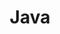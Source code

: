 ---
title: "Java"
weight: 2
links:
- title: "Project Loom and Structured Concurrency"
  link: "https://www.javaadvent.com/2020/12/project-loom-and-structured-concurrency.html"
- title: "Why a library developer should use abstract class instead of interface"
  link: "http://hannesdorfmann.com/android/library-abstract-class/"
- title: "Thymeleaf Utility Objects"
  link: "https://gist.github.com/jorgeacetozi/443e8f422dfbdf9c78a34c8eb25d5693"
- title: "JVM Anatomy Quarks"
  link: "https://shipilev.net/jvm/anatomy-quarks/"
- title: "Empirical Study of Usage and Performance of Java Collections"
  link: "https://www.researchgate.net/publication/313820944_Empirical_Study_of_Usage_and_Performance_of_Java_Collections"
- title: "The truth about Optional"
  link: "https://blog.sourced-bvba.be/article/2017/01/06/the-usages-of-optional"
- title: "Teeing, a hidden gem in the Java API"
  link: "https://blog.frankel.ch/teeing-java-api/"
- title: "Brian Goetz: Handling InterruptedException"
  link: https://topic.alibabacloud.com/a/handling-interruptedexception-brian-goetz_8_8_31503524.html
- title: "Static vs Dynamic Binding in Java"
  link: "https://www.geeksforgeeks.org/static-vs-dynamic-binding-in-java/"
- title: "Java Debuggers: A Peek Under the Hood"
  link: "https://www.youtube.com/watch?v=buUkXFx9ao8"
- title: "Hamcrest Matchers"
  link: "http://hamcrest.org/JavaHamcrest/javadoc/2.1/org/hamcrest/Matchers.html"
- title: "Compilation Overview"
  link: "https://openjdk.java.net/groups/compiler/doc/compilation-overview/index.html"
- title: "Java API Compliance Checker"
  link: "https://lvc.github.io/japi-compliance-checker/"
- title: "Oracle JRE and JDK Cryptographic Roadmap"
  link: "https://java.com/en/jre-jdk-cryptoroadmap.html"
---